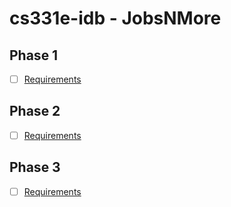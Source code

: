 # cs331e-idb - JobsNMore

## Phase 1
- [ ] [Requirements](https://www.cs.utexas.edu/~fares/cs331es23/CS%20373_files/projects/IDB1.html)


## Phase 2
- [ ] [Requirements](https://www.cs.utexas.edu/~fares/cs331es23/CS%20373_files/projects/IDB2.html)


## Phase 3
- [ ] [Requirements](https://www.cs.utexas.edu/~fares/cs331es23/CS%20373_files/projects/IDB3.html)
